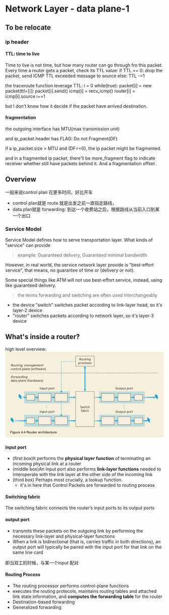 # Network Layer - data plane-1

## To be relocate

### ip header

#### TTL: time to live

Time to live is not time, but how many router can go through fro this packet. Every time a router gets a packet, check its TTL value: if TTL == 0: drop the packet, send ICMP TTL exceeded message to source else: TTL -=1

the traceroute function leverage TTL: i = 0 while\(true\): packet\[i\] = new packet\(ttl=\[i\]\) packet\[i\].send\(\) icmp\[i\] = recv\_icmp\(\) router\[i\] = icmp\[i\].source i+=1

but I don't know how it decide if the packet have arrived destination.

#### fragmentation

the outgoing interface has MTU\(max transmission unit\)

and ip\_packet.header has FLAG: Do not Fragment\(DF\)

if a ip\_packet.size &gt; MTU and \(DF==0\), the ip packet might be fragmented.

and in a fragmented ip packet, there'll be more\_fragment flag to indicate receiver whether still have packets behind it. And a fragmentation offset .

## Overview

一般来说control plan 花更多时间，好比开车

* control plan就是 route 就是出发之前一直指定路线，
* data plan就是 forwarding: 到达一个收费站之后，根据路线从当前入口到某一个出口

### Service Model

Service Model defines how to serve transportation layer. What kinds of "service" can provide

> example: Guaranteed delivery, Guaranteed minimal bandwidth

However, in real world, the service network layer provide is "best-effort service", that means, no guarantee of time or \(delivery or not\).

Some special things like ATM will not use best-effort service, instead, using like guaranteed delivery.

> the terms forwarding and switching are often used interchangeably

* the device "switch" switches packet according to link-layer head, so it's layer-2 device
* "router" switches packets according to network layer, so it's layer-3 device

## What's inside a router?

high level overview: ![](../../.gitbook/assets/15411971509859.jpg)

#### input port

* \(first box\)It performs the **physical layer function** of terminating an incoming physical link at a router
* \(middle box\)An input port also performs **link-layer functions** needed to interoperate with the link layer at the other side of the incoming link
* \(third box\) Perhaps most crucially, a lookup function.
  * it's in here that Control Packets are forwarded to routing process

#### Switching fabric

The switching fabric connects the router’s input ports to its output ports

#### output port

* transmits these packets on the outgoing link by performing the necessary link-layer and physical-layer functions
* When a link is bidirectional \(that is, carries traffic in both directions\), an output port will typically be paired with the input port for that link on the same line card

即当双工的时候，与某一个input 配对

#### Routing Process

* The routing processor performs control-plane functions
* executes the routing protocols, maintains routing tables and attached link state information, and **computes the forwarding table** for the router
* Destination-based forwarding
* Generalized forwarding

